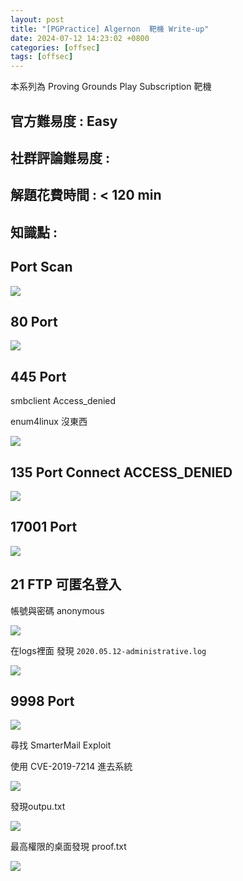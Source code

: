 ```yaml
---
layout: post
title: "[PGPractice] Algernon  靶機 Write-up"
date: 2024-07-12 14:23:02 +0800
categories: [offsec]
tags: [offsec]
---
```


本系列為 Proving Grounds Play Subscription 靶機

## 官方難易度 : Easy

## 社群評論難易度 :

## 解題花費時間 : < 120 min

## 知識點 :

## Port Scan

![](../static/img/2024-07-12/0.png)

## 80 Port

![](../static/img/2024-07-12/1.png)

## 445 Port

smbclient Access_denied

enum4linux 沒東西

![](../static/img/2024-07-12/2.png)

## 135 Port Connect ACCESS_DENIED

![](../static/img/2024-07-12/3.png)

## 17001 Port

![](../static/img/2024-07-12/4.png)

## 21  FTP 可匿名登入

帳號與密碼 anonymous

![](../static/img/2024-07-12/5.png)

在logs裡面 發現 `2020.05.12-administrative.log`   

![](../static/img/2024-07-12/6.png)

## 9998 Port

![](../static/img/2024-07-12/7.png)

尋找 SmarterMail Exploit

使用 CVE-2019-7214 進去系統

![](../static/img/2024-07-12/8.png)

發現outpu.txt

![](../static/img/2024-07-12/9.png)

最高權限的桌面發現 proof.txt

![](../static/img/2024-07-12/10.png)